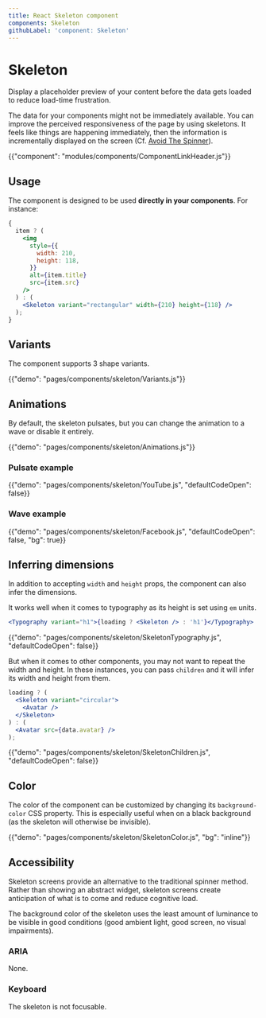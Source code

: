 ```yaml
---
title: React Skeleton component
components: Skeleton
githubLabel: 'component: Skeleton'
---
```


# Skeleton

<p class="description">Display a placeholder preview of your content before the data gets loaded to reduce load-time frustration.</p>

The data for your components might not be immediately available. You can improve the perceived responsiveness of the page by using skeletons. It feels like things are happening immediately, then the information is incrementally displayed on the screen (Cf. [Avoid The Spinner](https://www.lukew.com/ff/entry.asp?1797)).

{{"component": "modules/components/ComponentLinkHeader.js"}}

## Usage

The component is designed to be used **directly in your components**.
For instance:

```jsx
{
  item ? (
    <img
      style={{
        width: 210,
        height: 118,
      }}
      alt={item.title}
      src={item.src}
    />
  ) : (
    <Skeleton variant="rectangular" width={210} height={118} />
  );
}
```

## Variants

The component supports 3 shape variants.

{{"demo": "pages/components/skeleton/Variants.js"}}

## Animations

By default, the skeleton pulsates, but you can change the animation to a wave or disable it entirely.

{{"demo": "pages/components/skeleton/Animations.js"}}

### Pulsate example

{{"demo": "pages/components/skeleton/YouTube.js", "defaultCodeOpen": false}}

### Wave example

{{"demo": "pages/components/skeleton/Facebook.js", "defaultCodeOpen": false, "bg": true}}

## Inferring dimensions

In addition to accepting `width` and `height` props, the component can also infer the dimensions.

It works well when it comes to typography as its height is set using `em` units.

```jsx
<Typography variant="h1">{loading ? <Skeleton /> : 'h1'}</Typography>
```

{{"demo": "pages/components/skeleton/SkeletonTypography.js", "defaultCodeOpen": false}}

But when it comes to other components, you may not want to repeat the width and
height. In these instances, you can pass `children` and it will
infer its width and height from them.

```jsx
loading ? (
  <Skeleton variant="circular">
    <Avatar />
  </Skeleton>
) : (
  <Avatar src={data.avatar} />
);
```

{{"demo": "pages/components/skeleton/SkeletonChildren.js", "defaultCodeOpen": false}}

## Color

The color of the component can be customized by changing its `background-color` CSS property.
This is especially useful when on a black background (as the skeleton will otherwise be invisible).

{{"demo": "pages/components/skeleton/SkeletonColor.js", "bg": "inline"}}

## Accessibility

Skeleton screens provide an alternative to the traditional spinner method.
Rather than showing an abstract widget, skeleton screens create anticipation of what is to come and reduce cognitive load.

The background color of the skeleton uses the least amount of luminance to be visible in good conditions (good ambient light, good screen, no visual impairments).

### ARIA

None.

### Keyboard

The skeleton is not focusable.
